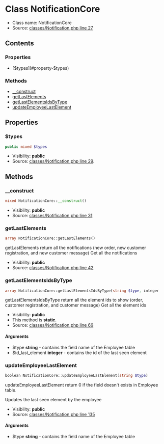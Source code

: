 Class NotificationCore
=====================





* Class name: NotificationCore
* Source: [classes/Notification.php line 27](https://github.com/PrestaShop/PrestaShop/blob/1.6.0.8/classes/Notification.php#L27)


Contents
--------


### Properties

* [$types](#property-$types)

### Methods

* [__construct](#method-__construct)
* [getLastElements](#method-getLastElements)
* [getLastElementsIdsByType](#method-getLastElementsIdsByType)
* [updateEmployeeLastElement](#method-updateEmployeeLastElement)




Properties
----------


### <a name="property-$types"></a>$types

```php
public mixed $types
```





* Visibility: **public**
* Source: [classes/Notification.php line 29](https://github.com/PrestaShop/PrestaShop/blob/1.6.0.8/classes/Notification.php#L29).


Methods
-------


### <a name="method-__construct"></a>__construct

```php
mixed NotificationCore::__construct()
```





* Visibility: **public**
* Source: [classes/Notification.php line 31](https://github.com/PrestaShop/PrestaShop/blob/1.6.0.8/classes/Notification.php#L31)




### <a name="method-getLastElements"></a>getLastElements

```php
array NotificationCore::getLastElements()
```

getLastElements return all the notifications (new order, new customer registration, and new customer message)
Get all the notifications



* Visibility: **public**
* Source: [classes/Notification.php line 42](https://github.com/PrestaShop/PrestaShop/blob/1.6.0.8/classes/Notification.php#L42)




### <a name="method-getLastElementsIdsByType"></a>getLastElementsIdsByType

```php
array NotificationCore::getLastElementsIdsByType(string $type, integer $id_last_element)
```

getLastElementsIdsByType return all the element ids to show (order, customer registration, and customer message)
Get all the element ids



* Visibility: **public**
* This method is **static**.
* Source: [classes/Notification.php line 66](https://github.com/PrestaShop/PrestaShop/blob/1.6.0.8/classes/Notification.php#L66)


#### Arguments
* $type **string** - contains the field name of the Employee table
* $id_last_element **integer** - contains the id of the last seen element



### <a name="method-updateEmployeeLastElement"></a>updateEmployeeLastElement

```php
boolean NotificationCore::updateEmployeeLastElement(string $type)
```

updateEmployeeLastElement return 0 if the field doesn't exists in Employee table.

Updates the last seen element by the employee

* Visibility: **public**
* Source: [classes/Notification.php line 135](https://github.com/PrestaShop/PrestaShop/blob/1.6.0.8/classes/Notification.php#L135)


#### Arguments
* $type **string** - contains the field name of the Employee table


